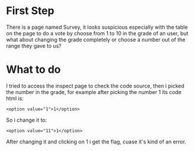 # First Step

There is a page named Survey, it looks suspicious especially with the table on the page to do a vote by choose from 1 to 10 in the grade of an user, but what about changing the grade completely or choose a number out of the range they gave to us?

# What to do

I tried to access the inspect page to check the code source, then i picked the number in the grade, for example after picking the number 1 its code html is:

```
<option value="1">1</option>
```
So i change it to:
```
<option value="11">1</option>
```

After changing it and clicking on 1 i get the flag, cuase it's kind of an error.
